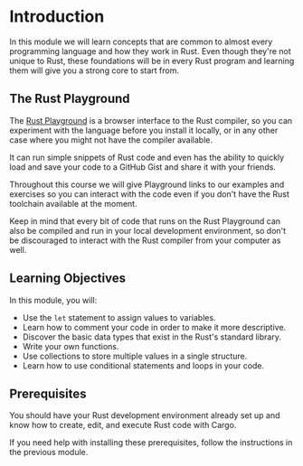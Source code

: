 # Introduction

In this module we will learn concepts that are common to almost every programming language and how
they work in Rust. Even though they're not unique to Rust, these foundations will be in every Rust
program and learning them will give you a strong core to start from.

## The Rust Playground

The [Rust Playground](https://play.rust-lang.org/) is a browser interface to the Rust compiler, so you can experiment with the language before you install it locally, or in any other case where you might not have the compiler
available.

It can run simple snippets of Rust code and even has the ability to quickly load and save your code to a GitHub Gist and share it with your friends.

Throughout this course we will give Playground links to our examples and exercises so you can interact with the code even if you don't have the Rust toolchain available at the moment.

Keep in mind that every bit of code that runs on the Rust Playground can also be compiled and run in your local development environment, so don't be discouraged to interact with the Rust compiler from your computer as well.

## Learning Objectives

In this module, you will:

- Use the `let` statement to assign values to variables.
- Learn how to comment your code in order to make it more descriptive.
- Discover the basic data types that exist in the Rust's standard library.
- Write your own functions.
- Use collections to store multiple values in a single structure.
- Learn how to use conditional statements and loops in your code.

## Prerequisites

You should have your Rust development environment already set up and know how to create, edit, and execute Rust code with Cargo.

If you need help with installing these prerequisites, follow the instructions in the previous module.
